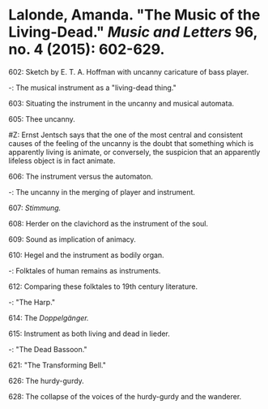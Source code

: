 # Lalonde, Amanda. "The Music of the Living-Dead." *Music and Letters* 96, no. 4 (2015): 602-629.  

602: Sketch by E. T. A. Hoffman with uncanny caricature of bass player.  

-: The musical instrument as a "living-dead thing."  

603: Situating the instrument in the uncanny and musical automata.  

605: Thee uncanny.  

#Z: Ernst Jentsch says that the one of the most central and consistent causes of the feeling of the uncanny is the doubt that something which is apparently living is animate, or conversely, the suspicion that an apparently lifeless object is in fact animate.  

606: The instrument versus the automaton.  

-: The uncanny in the merging of player and instrument.  

607: *Stimmung.*  

608: Herder on the clavichord as the instrument of the soul.  

609: Sound as implication of animacy.  

610: Hegel and the instrument as bodily organ.  

-: Folktales of human remains as instruments.  

612: Comparing these folktales to 19th century literature.  

-: "The Harp."  

614: The *Doppelgänger.*  

615: Instrument as both living and dead in lieder.  

-: "The Dead Bassoon."  

621: "The Transforming Bell."  

626: The hurdy-gurdy.  

628: The collapse of the voices of the hurdy-gurdy and the wanderer.  

